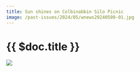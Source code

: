 ```yaml
---
title: Sun shines on Colbinabbin Silo Picnic
image: /past-issues/2024/05/wnews20240509-01.jpg
---
```


# {{ $doc.title }}

![](https://media.wnews.org.au/past-issues/2024/05/wnews20240509-01.jpg)
